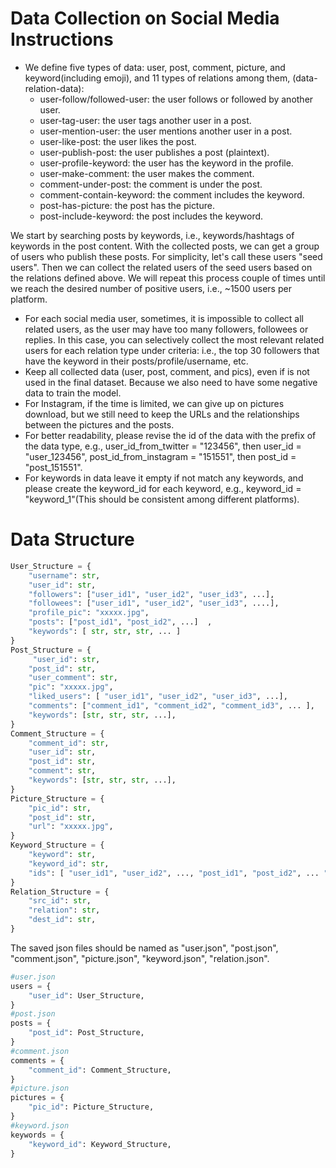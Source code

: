 Data Collection on Social Media Instructions
============================================

* We define five types of data: user, post, comment, picture, and keyword(including emoji), and 11 types of relations among them, (data-relation-data):
  * user-follow/followed-user: the user follows or followed by another user.
  * user-tag-user: the user tags another user in a post.
  * user-mention-user: the user mentions another user in a post.
  * user-like-post: the user likes the post.
  * user-publish-post: the user publishes a post (plaintext). 
  * user-profile-keyword: the user has the keyword in the profile.
  * user-make-comment: the user makes the comment.
  * comment-under-post: the comment is under the post.
  * comment-contain-keyword: the comment includes the keyword.
  * post-has-picture: the post has the picture.
  * post-include-keyword: the post includes the keyword.



We start by searching posts by keywords, i.e., keywords/hashtags of keywords in the post content. With the collected posts, we can get a group of users who publish these posts. For simplicity, let's call these users "seed users". Then we can collect the related users of the seed users based on the relations defined above. We will repeat this process couple of times until we reach the desired number of positive users, i.e., ~1500 users per platform.

* For each social media user, sometimes, it is impossible to collect all related users, as the user may have too many followers, followees or replies. In this case, you can selectively collect the most relevant related users for each relation type under criteria: i.e., the top 30 followers that have the keyword in their posts/profile/username, etc. 
* Keep all collected data (user, post, comment, and pics), even if is not used in the final dataset. Because we also need to have some negative data to train the model.
* For Instagram, if the time is limited, we can give up on pictures download, but we still need to keep the URLs and the relationships between the pictures and the posts.
* For better readability, please revise the id of the data with the prefix of the data type, e.g., user_id_from_twitter = "123456", then user_id = "user_123456", post_id_from_instagram = "151551", then post_id = "post_151551".
* For keywords in data leave it empty if not match any keywords, and please create the keyword_id for each keyword, e.g., keyword_id = "keyword_1"(This should be consistent among different platforms).

Data Structure
===========================================

```python
User_Structure = {
    "username": str,
    "user_id": str, 
    "followers": ["user_id1", "user_id2", "user_id3", ...],
    "followees": ["user_id1", "user_id2", "user_id3", ....],
    "profile_pic": "xxxxx.jpg",
    "posts": ["post_id1", "post_id2", ...]  ,
    "keywords": [ str, str, str, ... ] 
}
Post_Structure = {
     "user_id": str,
    "post_id": str,
    "user_comment": str,
    "pic": "xxxxx.jpg",
    "liked_users": [ "user_id1", "user_id2", "user_id3", ...],
    "comments": ["comment_id1", "comment_id2", "comment_id3", ... ],
    "keywords": [str, str, str, ...],
}
Comment_Structure = {
    "comment_id": str,
    "user_id": str,
    "post_id": str,
    "comment": str,
    "keywords": [str, str, str, ...],
}
Picture_Structure = {
    "pic_id": str,
    "post_id": str,
    "url": "xxxxx.jpg",
}
Keyword_Structure = {
    "keyword": str,
    "keyword_id": str,
    "ids": [ "user_id1", "user_id2", ..., "post_id1", "post_id2", ... "comment_id1", "comment_id2", ..., "pic_id1", "pic_id2", ... ]
}
Relation_Structure = {
    "src_id": str,
    "relation": str,
    "dest_id": str,
}
```

The saved json files should be named as "user.json", "post.json", "comment.json", "picture.json", "keyword.json", "relation.json".

```python
#user.json
users = {
    "user_id": User_Structure,
}
#post.json
posts = {
    "post_id": Post_Structure,
}
#comment.json
comments = {
    "comment_id": Comment_Structure,
}
#picture.json
pictures = {
    "pic_id": Picture_Structure,
}
#keyword.json
keywords = {
    "keyword_id": Keyword_Structure,
}

```    






